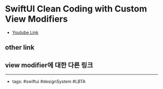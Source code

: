 # SwiftUI Clean Coding with Custom View Modifiers
- [Youtube Link](https://www.youtube.com/watch?v=7sosLx-wzBE)


## other link
view modifier에 대한 다른 링크
- 
----
- tags: #swiftui #designSystem #LBTA